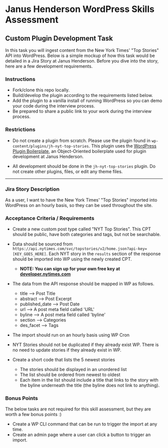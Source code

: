 # Janus Henderson WordPress Skills Assessment

## Custom Plugin Development Task

In this task you will ingest content from the New York Times' "Top Stories" API into WordPress. Below is a simple mockup of how this task would be detailed in a Jira Story at Janus Henderson. Before you dive into the story, here are a few development requirements.

### Instructions
- Fork/clone this repo locally.
- Build/develop the plugin according to the requirements listed below.
- Add the plugin to a vanilla install of running WordPress so you can demo your code during the interview process.
- Be prepared to share a public link to your work during the interview process.

### Restrictions
- Do not create a plugin from scratch. Please use the plugin found in `wp-content/plugins/jh-nyt-top-stories`. This plugin uses the [WordPress Plugin Boilerplate](https://github.com/DevinVinson/WordPress-Plugin-Boilerplate), an Object-Oriented boilerplate used for plugin development at Janus Henderson.

- All development should be done in the `jh-nyt-top-stories` plugin. Do not create other plugins, files, or edit any theme files.
---

### Jira Story Description

As a user, I want to have the New York Times' "Top Stories" imported into WordPress on an hourly basis, so they can be used throughout the site.

### Acceptance Criteria / Requirements

- Create a new custom post type called "NYT Top Stories". This CPT should be public, have both categories and tags, but not be searchable.
- Data should be sourced from `https://api.nytimes.com/svc/topstories/v2/home.json?api-key=[KEY_GOES_HERE]`. Each NYT story in the `results` section of the response should be imported into WP using the newly created CPT.

  - **NOTE: You can sign up for your own free key at [developer.nytimes.com](https://developer.nytimes.com/)**


- The data from the API response should be mapped in WP as follows.

  - title --> Post Title
  - abstract --> Post Excerpt
  - published_date --> Post Date
  - url --> A post meta field called 'URL'
  - byline --> A post meta field called 'byline'
  - section --> Categories
  - des_facet --> Tags


- The import should run on an hourly basis using WP Cron


- NYT Stories should not be duplicated if they already exist WP. There is no need to update stories if they already exist in WP.


- Create a short code that lists the 5 newest stories

  - The stories should be displayed in an unordered list
  - The list should be ordered from newest to oldest
  - Each item in the list should include a title that links to the story with the
    byline underneath the title (the byline does not link to anything).

### Bonus Points ###

The below tasks are not required for this skill assessment, but they are worth a few bonus points :)

- Create a WP CLI command that can be run to trigger the import at any time.
- Create an admin page where a user can click a button to trigger an import. 

